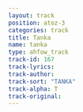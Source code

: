 ```yaml
---
layout: track
position: atoz-3
categories: track
title: Tanka
name: tanka
type: ahfow_track
track-id: 167
track-lyrics: 
track-author: 
track-sort: "TANKA"
track-alpha: T
track-original: 
---
```

